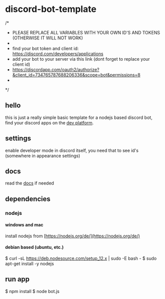 # discord-bot-template

  /*
  *   PLEASE REPLACE ALL VARIABLES WITH YOUR OWN ID'S AND TOKENS (OTHERWISE IT WILL NOT WORK)
  *
  *   find your bot token and client id: https://discord.com/developers/applications
  *   add your bot to your server via this link (dont forget to replace your client id)
  *   https://discordapp.com/oauth2/authorize?&client_id=734765787688206336&scope=bot&permissions=8
  *   
  */

## hello
this is just a really simple basic template for a nodejs based discord bot, find your discord apps on the [dev platform](https://discord.com/developers/applications/).

## settings
enable developer mode in discord itself, you need that to see id's (somewhere in appearance settings)

## docs
read the [docs](https://discord.com/developers/docs/intro) if needed

## dependencies

### nodejs

#### windows and mac
install nodejs from [https://nodejs.org/de/](https://nodejs.org/de/)

#### debian based (ubuntu, etc.)
  $ curl -sL https://deb.nodesource.com/setup_12.x | sudo -E bash -
  $ sudo apt-get install -y nodejs
  
## run app
  $ npm install
  $ node bot.js
